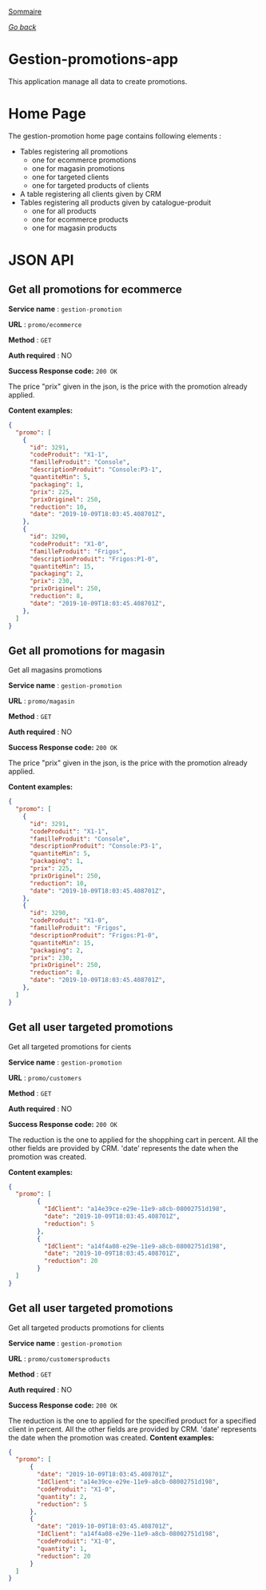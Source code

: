 [Sommaire](https://ursi-2020.github.io/Documentation/)

*[Go back](index.md)*

# Gestion-promotions-app

This application manage all data to create promotions.

# Home Page

The gestion-promotion home page contains following elements :
- Tables registering all promotions
    - one for ecommerce promotions
    - one for magasin promotions
    - one for targeted clients
    - one for targeted products of clients
- A table registering all clients given by CRM
- Tables registering all products given by catalogue-produit
    - one for all products
    - one for ecommerce products
    - one for magasin products

# JSON API

## Get all promotions for ecommerce

**Service name** : `gestion-promotion`

**URL** : `promo/ecommerce`

**Method** : `GET`

**Auth required** : NO

**Success Response code:** `200 OK`

The price "prix" given in the json, is the price with the promotion already applied.

**Content examples:**

```json
{
  "promo": [
    {
      "id": 3291,
      "codeProduit": "X1-1",
      "familleProduit": "Console",
      "descriptionProduit": "Console:P3-1",
      "quantiteMin": 5,
      "packaging": 1,
      "prix": 225,
      "prixOriginel": 250,
      "reduction": 10,
      "date": "2019-10-09T18:03:45.408701Z",
    },
    {
      "id": 3290,
      "codeProduit": "X1-0",
      "familleProduit": "Frigos",
      "descriptionProduit": "Frigos:P1-0",
      "quantiteMin": 15,
      "packaging": 2,
      "prix": 230,
      "prixOriginel": 250,
      "reduction": 8,
      "date": "2019-10-09T18:03:45.408701Z",
    },
  ]
}
```

## Get all promotions for magasin

Get all magasins promotions

**Service name** : `gestion-promotion`

**URL** : `promo/magasin`

**Method** : `GET`

**Auth required** : NO

**Success Response code:** `200 OK`

The price "prix" given in the json, is the price with the promotion already applied.

**Content examples:**

```json
{
  "promo": [
    {
      "id": 3291,
      "codeProduit": "X1-1",
      "familleProduit": "Console",
      "descriptionProduit": "Console:P3-1",
      "quantiteMin": 5,
      "packaging": 1,
      "prix": 225,
      "prixOriginel": 250,
      "reduction": 10,
      "date": "2019-10-09T18:03:45.408701Z",
    },
    {
      "id": 3290,
      "codeProduit": "X1-0",
      "familleProduit": "Frigos",
      "descriptionProduit": "Frigos:P1-0",
      "quantiteMin": 15,
      "packaging": 2,
      "prix": 230,
      "prixOriginel": 250,
      "reduction": 8,
      "date": "2019-10-09T18:03:45.408701Z",
    },
  ]
}
```


## Get all user targeted promotions

Get all targeted promotions for cients

**Service name** : `gestion-promotion`

**URL** : `promo/customers`

**Method** : `GET`

**Auth required** : NO

**Success Response code:** `200 OK`

The reduction is the one to applied for the shopphing cart in percent. All the other fields are provided by CRM.
'date' represents the date when the promotion was created.

**Content examples:**

```json
{
  "promo": [
        {
          "IdClient": "a14e39ce-e29e-11e9-a8cb-08002751d198",
          "date": "2019-10-09T18:03:45.408701Z",
          "reduction": 5
        },
        {
          "IdClient": "a14f4a08-e29e-11e9-a8cb-08002751d198",
          "date": "2019-10-09T18:03:45.408701Z",
          "reduction": 20
        }
  ]
}
```

## Get all user targeted promotions

Get all targeted products promotions for clients

**Service name** : `gestion-promotion`

**URL** : `promo/customersproducts`

**Method** : `GET`

**Auth required** : NO

**Success Response code:** `200 OK`

The reduction is the one to applied for the specified product for a specified client in percent. All the other fields are provided by CRM.
'date' represents the date when the promotion was created.
**Content examples:**

```json
{
  "promo": [
      {
        "date": "2019-10-09T18:03:45.408701Z",
        "IdClient": "a14e39ce-e29e-11e9-a8cb-08002751d198",
        "codeProduit": "X1-0",
        "quantity": 2,
        "reduction": 5
      },
      {
        "date": "2019-10-09T18:03:45.408701Z",
        "IdClient": "a14f4a08-e29e-11e9-a8cb-08002751d198",
        "codeProduit": "X1-0",
        "quantity": 1,
        "reduction": 20
      }
  ]
}
```

